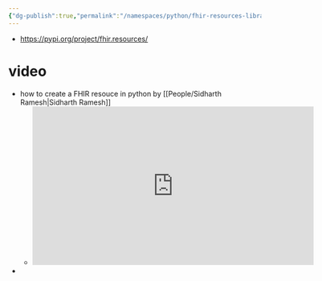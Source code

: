 ```yaml
---
{"dg-publish":true,"permalink":"/namespaces/python/fhir-resources-library-python/","tags":["python","HL7-FHIR"],"created":"2025-07-07T21:03:07.736+01:00","updated":"2025-07-07T21:32:29.527+01:00"}
---
```


- https://pypi.org/project/fhir.resources/

# video
- how to create a FHIR resouce in python by [[People/Sidharth Ramesh\|Sidharth Ramesh]]
	- <iframe width="560" height="315" src="https://www.youtube.com/embed/jTiLXxyBYBY?si=TlDoK48Efb-2BFp5" title="YouTube video player" frameborder="0" allow="accelerometer; autoplay; clipboard-write; encrypted-media; gyroscope; picture-in-picture; web-share" referrerpolicy="strict-origin-when-cross-origin" allowfullscreen></iframe>
- 